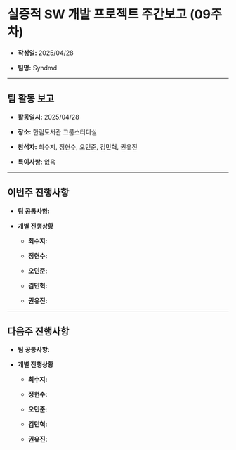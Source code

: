 # 실증적 SW 개발 프로젝트 주간보고 (09주차)
- **작성일:** 2025/04/28

- **팀명:** Syndmd

***

## 팀 활동 보고
- **활동일시:** 2025/04/28

- **장소:** 한림도서관 그룹스터디실

- **참석자:** 최수지, 정현수, 오민준, 김민혁, 권유진

- **특이사항:** 없음

***

## 이번주 진행사항
- **팀 공통사항:** 

- **개별 진행상황**

  - **최수지:** 

  - **정현수:** 

  - **오민준:** 

  - **김민혁:** 

  - **권유진:** 

***

## 다음주 진행사항
- **팀 공통사항:** 

- **개별 진행상황**

  - **최수지:**  

  - **정현수:** 

  - **오민준:** 

  - **김민혁:** 

  - **권유진:** 
